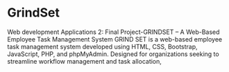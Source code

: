 # GrindSet
Web development Applications 2: Final Project-GRINDSET – A Web-Based Employee Task Management System  GRIND SET is a web-based employee task management system developed using HTML, CSS, Bootstrap, JavaScript, PHP, and phpMyAdmin. Designed for organizations seeking to streamline workflow management and task allocation,

